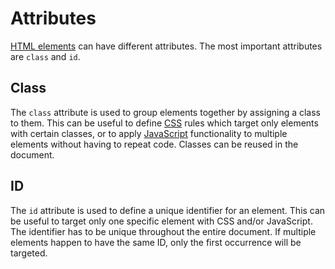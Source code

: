 # Attributes

[HTML elements](html_elements_tags.md) can have different attributes. The most important attributes are `class` and `id`.

## Class

The `class` attribute is used to group elements together by assigning a class to them. This can be useful to define [CSS](css.md) rules which target only elements with certain classes, or to apply [JavaScript](javascript.md) functionality to multiple elements without having to repeat code. Classes can be reused in the document.

## ID

The `id` attribute is used to define a unique identifier for an element. This can be useful to target only one specific element with CSS and/or JavaScript. The identifier has to be unique throughout the entire document. If multiple elements happen to have the same ID, only the first occurrence will be targeted.